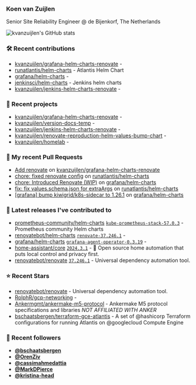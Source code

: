 ### Koen van Zuijlen

Senior Site Reliability Engineer @ de Bijenkorf, The Netherlands

![kvanzuijlen's GitHub stats](https://github-readme-stats.vercel.app/api?username=kvanzuijlen&show=reviews,discussions_started,discussions_answered,prs_merged,prs_merged_percentage&show_icons=true&theme=dark&cache_seconds=86400)

### 🛠️ Recent contributions

- [kvanzuijlen/grafana-helm-charts-renovate](https://github.com/kvanzuijlen/grafana-helm-charts-renovate) - 
- [runatlantis/helm-charts](https://github.com/runatlantis/helm-charts) - Atlantis Helm Chart
- [grafana/helm-charts](https://github.com/grafana/helm-charts) - 
- [jenkinsci/helm-charts](https://github.com/jenkinsci/helm-charts) - Jenkins helm charts
- [kvanzuijlen/jenkins-helm-charts-renovate](https://github.com/kvanzuijlen/jenkins-helm-charts-renovate) - 

### 🌱 Recent projects

- [kvanzuijlen/grafana-helm-charts-renovate](https://github.com/kvanzuijlen/grafana-helm-charts-renovate) - 
- [kvanzuijlen/version-docs-temp](https://github.com/kvanzuijlen/version-docs-temp) - 
- [kvanzuijlen/jenkins-helm-charts-renovate](https://github.com/kvanzuijlen/jenkins-helm-charts-renovate) - 
- [kvanzuijlen/renovate-reproduction-helm-values-bump-chart](https://github.com/kvanzuijlen/renovate-reproduction-helm-values-bump-chart) - 
- [kvanzuijlen/homelab](https://github.com/kvanzuijlen/homelab) - 

### 🚧 My recent Pull Requests

- [Add renovate](https://github.com/kvanzuijlen/grafana-helm-charts-renovate/pull/1) on [kvanzuijlen/grafana-helm-charts-renovate](https://github.com/kvanzuijlen/grafana-helm-charts-renovate)
- [chore: fixed renovate config](https://github.com/runatlantis/helm-charts/pull/367) on [runatlantis/helm-charts](https://github.com/runatlantis/helm-charts)
- [chore: Introduced Renovate (WIP)](https://github.com/grafana/helm-charts/pull/3015) on [grafana/helm-charts](https://github.com/grafana/helm-charts)
- [fix: fix values.schema.json for extraArgs](https://github.com/runatlantis/helm-charts/pull/366) on [runatlantis/helm-charts](https://github.com/runatlantis/helm-charts)
- [[grafana] bump kiwigrid/k8s-sidecar to 1.26.1](https://github.com/grafana/helm-charts/pull/3011) on [grafana/helm-charts](https://github.com/grafana/helm-charts)

### 🚀 Latest releases I've contributed to

- [prometheus-community/helm-charts](https://github.com/prometheus-community/helm-charts) [`kube-prometheus-stack-57.0.3`](https://github.com/prometheus-community/helm-charts/releases/tag/kube-prometheus-stack-57.0.3) - Prometheus community Helm charts
- [renovatebot/helm-charts](https://github.com/renovatebot/helm-charts) [`renovate-37.246.1`](https://github.com/renovatebot/helm-charts/releases/tag/renovate-37.246.1) - 
- [grafana/helm-charts](https://github.com/grafana/helm-charts) [`grafana-agent-operator-0.3.19`](https://github.com/grafana/helm-charts/releases/tag/grafana-agent-operator-0.3.19) - 
- [home-assistant/core](https://github.com/home-assistant/core) [`2024.3.1`](https://github.com/home-assistant/core/releases/tag/2024.3.1) - :house_with_garden: Open source home automation that puts local control and privacy first.
- [renovatebot/renovate](https://github.com/renovatebot/renovate) [`37.246.1`](https://github.com/renovatebot/renovate/releases/tag/37.246.1) - Universal dependency automation tool.

### ⭐ Recent Stars

- [renovatebot/renovate](https://github.com/renovatebot/renovate) - Universal dependency automation tool.
- [RolphR/gcp-networking](https://github.com/RolphR/gcp-networking) - 
- [Ankermgmt/ankermake-m5-protocol](https://github.com/Ankermgmt/ankermake-m5-protocol) - Ankermake M5 protocol specifications and libraries *NOT AFFILIATED WITH ANKER*
- [bschaatsbergen/terraform-gce-atlantis](https://github.com/bschaatsbergen/terraform-gce-atlantis) - A set of @hashicorp Terraform configurations for running Atlantis on @googlecloud Compute Engine

### 👀 Recent followers

- [**@bschaatsbergen**](https://github.com/bschaatsbergen)
- [**@OrenZiv**](https://github.com/OrenZiv)
- [**@cassimahmedattia**](https://github.com/cassimahmedattia)
- [**@MarkDPierce**](https://github.com/MarkDPierce)
- [**@kristina-head**](https://github.com/kristina-head)
